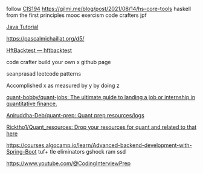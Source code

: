
follow [CIS194](https://www.seas.upenn.edu/~cis1940/spring13/lectures.html)
https://gilmi.me/blog/post/2021/08/14/hs-core-tools
haskell from the first principles
mooc 
exercism
code crafters 
jpf

[Java Tutorial](https://jenkov.com/tutorials/java/index.html)

https://pascalmichaillat.org/d5/

[HftBacktest — hftbacktest](https://hftbacktest.readthedocs.io/en/latest/)

code crafter build your own x github page

seanprasad leetcode patterns

Accomplished x as measured by y by doing z

[quant-bobby/quant-jobs: The ultimate guide to landing a job or internship in quantitative finance.](https://github.com/quant-bobby/quant-jobs)

[Aniruddha-Deb/quant-prep: Quant prep resources/logs](https://github.com/Aniruddha-Deb/quant-prep)

[Ricktho1/Quant_resources: Drop your resources for quant and related to that here](https://github.com/Ricktho1/Quant_resources/)

https://courses.algocamp.io/learn/Advanced-backend-development-with-Spring-Boot
tuf+
tle eliminators
gshock
ram
ssd

https://www.youtube.com/@CodingInterviewPrep